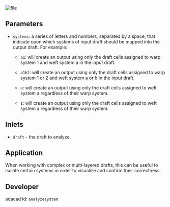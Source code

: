 ![file](./img/analyzesystem.png)


## Parameters
- `systems`: a series of letters and numbers, separated by a space, that indicate upon which systems of input draft should be mapped into the output draft. For example:

    - `a1`: will create an output using only the draft cells assigned to warp system 1 and weft system a in the input draft. 

    - `a1b2`: will create an output using only the draft cells assigned to warp system 1 or 2 and weft system a or b in the input draft. 

    - `a`: will create an output using only the draft cells assigned to weft system a regardless of their warp system. 

    - `1`: will create an output using only the draft cells assigned to weft system a regardless of their warp system. 


## Inlets
- `draft` - the draft to analyze. 

## Application
When working with complex or multi-layered drafts, this can be useful to isolate certain systems in order to visualize and confirm their correctness. 

## Developer
adacad id: `analyzesystem`

